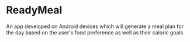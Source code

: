 # ReadyMeal
An app developed on Android devices which will generate a meal plan for the day based on the user's food preference as well as their caloric goals 

